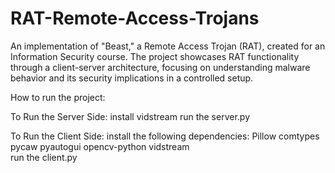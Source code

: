 # RAT-Remote-Access-Trojans
An implementation of "Beast," a Remote Access Trojan (RAT), created for an Information Security course. The project showcases RAT functionality through a client-server architecture, focusing on understanding malware behavior and its security implications in a controlled setup.

How to run the project:

To Run the Server Side:
    install vidstream
    run the server.py

To Run the Client Side:
install the following dependencies:
    Pillow
    comtypes
    pycaw
    pyautogui
    opencv-python
    vidstream   
run the client.py
